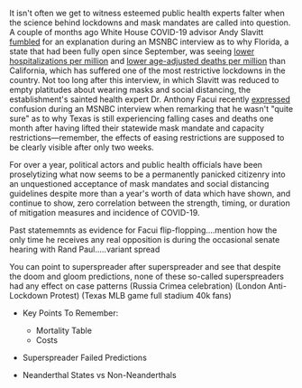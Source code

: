 It isn't often we get to witness esteemed public health experts falter when the science behind lockdowns and mask mandates are called into question. A couple of months ago White House COVID-19 advisor Andy Slavitt [fumbled](https://twitter.com/tomselliott/status/1362048016560062466?s=20) for an explanation during an MSNBC interview as to why Florida, a state that had been fully open since September, was seeing [lower hospitalizations per million](https://cdn.mises.org/roz1.png) and [lower age-adjusted deaths per million](https://pbs.twimg.com/media/ExvLaPnWUAU14K-?format=jpg&name=large) than California, which has suffered one of the most restrictive lockdowns in the country. Not too long after this interview, in which Slavitt was reduced to empty platitudes about wearing masks and social distancing, the establishment's sainted health expert Dr. Anthony Facui recently [expressed](https://twitter.com/Izzy_B911/status/1381071918502141952?s=20) confusion during an MSNBC interview when remarking that he wasn't "quite sure" as to why Texas is still experiencing falling cases and deaths one month after having lifted their statewide mask mandate and capacity restrictions&mdash;remember, the effects of easing restrictions are supposed to be clearly visible after only two weeks. 

For over a year, political actors and public health officials have been proselytizing what now seems to be a permanently panicked citizenry into an unquestioned acceptance of mask mandates and social distancing guidelines despite more than a year's worth of data which have shown, and continue to show, zero correlation between the strength, timing, or duration of mitigation measures and incidence of COVID-19.



Past statememnts as evidence for Facui flip-flopping....mention how the only time he receives any real opposition is during the occasional senate hearing with Rand Paul.....variant spread

You can point to superspreader after superspreader and see that despite the doom and gloom predictions, none of these so-called superspreaders had any effect on case patterns
(Russia Crimea celebration)
(London Anti-Lockdown Protest)
(Texas MLB game full stadium 40k fans)

- Key Points To Remember:
  - Mortality Table
  - Costs

- Superspreader Failed Predictions
- Neanderthal States vs Non-Neanderthals
